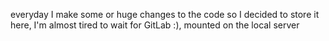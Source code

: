 everyday I make some or huge changes to the code so I decided to store it here, I'm almost tired to wait for GitLab :), mounted on the local server
